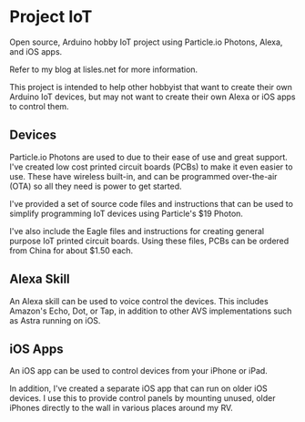 # Project IoT
Open source, Arduino hobby IoT project using Particle.io Photons,
Alexa, and iOS apps.

Refer to my blog at lisles.net for more information.

This project is intended to help other hobbyist that want to create
their own Arduino IoT devices, but may not want to create their own
Alexa or iOS apps to control them.

## Devices
Particle.io Photons are used to due to their ease of use and great
support. I've created low cost printed circuit boards (PCBs) to make
it even easier to use. These have wireless built-in, and can be programmed
over-the-air (OTA) so all they need is power to get started.

I've provided a set of source code files and instructions
that can be used to simplify
programming IoT devices using Particle's $19 Photon.

I've also include the Eagle files and instructions for creating
general purpose IoT printed circuit boards. Using these files,
PCBs can be ordered from China for about $1.50 each.

## Alexa Skill
An Alexa skill can be used to voice control the devices.
This includes Amazon's Echo, Dot, or Tap, in addition to other
AVS implementations such as Astra running on iOS.

## iOS Apps
An iOS app can be used to control devices from your iPhone or iPad.

In addition, I've created a separate iOS app that can run on older
iOS devices. I use this to provide control panels by mounting unused,
older iPhones directly to the wall in various places around my RV.
